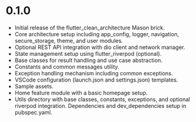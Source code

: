 # 0.1.0

- Initial release of the flutter_clean_architecture Mason brick.
- Core architecture setup including app_config, logger, navigation, secure_storage, theme, and user modules.
- Optional REST API integration with dio client and network manager.
- State management setup using flutter_riverpod (optional).
- Base classes for result handling and use case abstraction.
- Constants and common messages utility.
- Exception handling mechanism including common exceptions.
- VSCode configuration (launch.json and settings.json) templates.
- Sample assets.
- Home feature module with a basic homepage setup.
- Utils directory with base classes, constants, exceptions, and optional riverpod integration.
Dependencies and dev_dependencies setup in pubspec.yaml.
